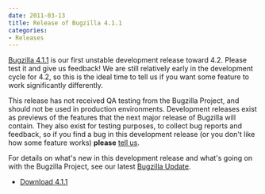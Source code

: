 ```yaml
---
date: 2011-03-13
title: Release of Bugzilla 4.1.1
categories:
- Releases
---
```


[Bugzilla 4.1.1](/releases/4.2/) is our first unstable development release toward 4.2\. Please test it and give us feedback! We are still relatively early in the development cycle for 4.2, so this is the ideal time to tell us if you want some feature to work significantly differently.

This release has not received QA testing from the Bugzilla Project, and should not be used in production environments. Development releases exist as previews of the features that the next major release of Bugzilla will contain. They also exist for testing purposes, to collect bug reports and feedback, so if you find a bug in this development release (or you don't like how some feature works) **please** [tell us](/developers/reporting_bugs.html).

For details on what's new in this development release and what's going on with the Bugzilla Project, see our latest [Bugzilla Update](/blog/2011/03/14/bugzilla-4.1.1-development-release).

*   [Download 4.1.1](/download/#v42)

